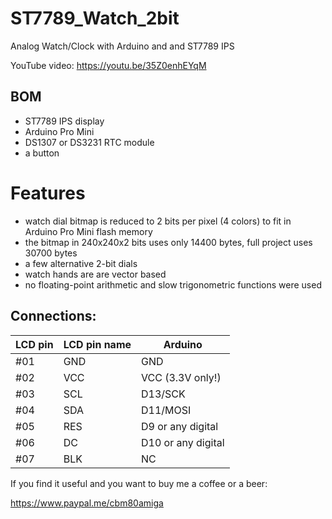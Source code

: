 # ST7789_Watch_2bit
Analog Watch/Clock with Arduino and and ST7789 IPS

YouTube video: https://youtu.be/35Z0enhEYqM 

## BOM
- ST7789 IPS display
- Arduino Pro Mini
- DS1307 or DS3231 RTC module
- a button 

# Features
- watch dial bitmap is reduced to 2 bits per pixel (4 colors) to fit in Arduino Pro Mini flash memory
- the bitmap in 240x240x2 bits uses only 14400 bytes, full project uses 30700 bytes
- a few alternative 2-bit dials
- watch hands are are vector based
- no floating-point arithmetic and slow trigonometric functions were used

## Connections:

|LCD pin|LCD pin name|Arduino|
|--|--|--|
 |#01| GND| GND|
 |#02| VCC |VCC (3.3V only!)|
 |#03| SCL |D13/SCK|
 |#04| SDA|D11/MOSI|
 |#05| RES|D9 or any digital|
 |#06| DC|D10 or any digital|
 |#07| BLK | NC|

If you find it useful and you want to buy me a coffee or a beer:

https://www.paypal.me/cbm80amiga
